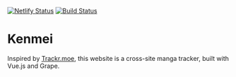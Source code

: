 [![Netlify Status](https://api.netlify.com/api/v1/badges/1dd1ffd0-d72a-4537-8aba-7bd856977ade/deploy-status)](https://app.netlify.com/sites/kenmei/deploys)
[![Build Status](https://travis-ci.org/doutatsu/kenmei.svg?branch=master)](https://travis-ci.org/doutatsu/kenmei)

# Kenmei

Inspired by [Trackr.moe](https://github.com/DakuTree/manga-tracker), this website is a cross-site manga tracker, built with Vue.js and Grape.

